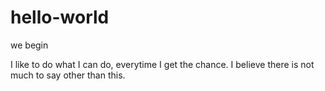 # hello-world
we begin

I like to do what I can do, everytime I get the chance.
I believe there is not much to say other than this.
